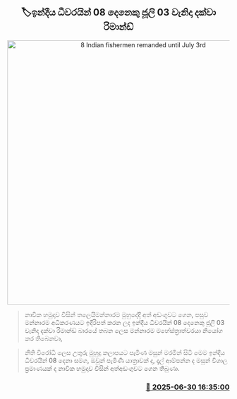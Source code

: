 <p align='center'><b><h2 align='center' title='8 Indian fishermen remanded until July 3rd'>🏷ඉන්දීය ධීවරයින් 08 දෙනෙකු ජූලි 03 වැනිදා දක්වා රිමාන්ඩ්</h2></b></p>
<p align='center'><img src='https://helakuru.sgp1.cdn.digitaloceanspaces.com/esana/images/lib/court-2[1].jpg' width='600' alt='8 Indian fishermen remanded until July 3rd'></p>

> නාවික හමුදාව විසින් තලෙයිමන්නාරම මුහුදේදී අත් අඩංගුවට ගෙන, පසුව මන්නාරම අධිකරණයට ඉදිරිපත් කරන ලද ඉන්දීය ධීවරයින් 08 දෙනෙකු ජූලි 03 වැනිදා දක්වා රිමාන්ඩ් බාරයේ තබන ලෙස මන්නාරම මහේස්ත්‍රාත්වරයා නියෝග කර තිබෙනවා,

> නීති විරෝධී ලෙස උතුරු මුහුදු කලාපයට පැමිණ මසුන් මරමින් සිටි මෙම ඉන්දීය ධීවරයින් 08 දෙනා සමග, ඔවුන් පැමිණි යාත්‍රාවක් ද, දැල් ආම්පන්න ද මසුන් විශාල ප්‍රමාණයක් ද නාවික හමුදාව විසින් අත්අඩංගුවට ගෙන තිබුණා‍.



<h3 align='right'><a href='https://www.helakuru.lk/esana/p/111456/'>📅 2025-06-30 16:35:00</a></h3>
